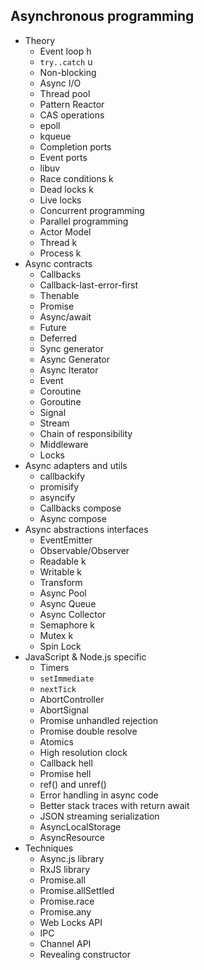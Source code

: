 ## Asynchronous programming

- Theory
  - Event loop h
  - `try..catch` u
  - Non-blocking 
  - Async I/O 
  - Thread pool
  - Pattern Reactor
  - CAS operations
  - epoll
  - kqueue
  - Completion ports
  - Event ports
  - libuv
  - Race conditions k
  - Dead locks k
  - Live locks
  - Concurrent programming
  - Parallel programming
  - Actor Model
  - Thread k
  - Process k
- Async contracts
  - Callbacks
  - Callback-last-error-first
  - Thenable
  - Promise
  - Async/await
  - Future
  - Deferred
  - Sync generator
  - Async Generator
  - Async Iterator
  - Event
  - Coroutine
  - Goroutine
  - Signal
  - Stream
  - Chain of responsibility
  - Middleware
  - Locks
- Async adapters and utils
  - callbackify
  - promisify
  - asyncify
  - Callbacks compose
  - Async compose
- Async abstractions interfaces
  - EventEmitter
  - Observable/Observer
  - Readable k
  - Writable k
  - Transform
  - Async Pool
  - Async Queue
  - Async Collector
  - Semaphore k
  - Mutex k
  - Spin Lock
- JavaScript & Node.js specific
  - Timers
  - `setImmediate`
  - `nextTick`
  - AbortController
  - AbortSignal
  - Promise unhandled rejection
  - Promise double resolve
  - Atomics
  - High resolution clock
  - Callback hell
  - Promise hell
  - ref() and unref()
  - Error handling in async code
  - Better stack traces with return await
  - JSON streaming serialization
  - AsyncLocalStorage
  - AsyncResource
- Techniques
  - Async.js library
  - RxJS library
  - Promise.all
  - Promise.allSettled
  - Promise.race
  - Promise.any
  - Web Locks API
  - IPC
  - Channel API
  - Revealing constructor
